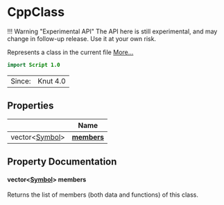 # CppClass

!!! Warning "Experimental API"
    The API here is still experimental, and may change in follow-up release. Use it at your own risk.


Represents a class in the current file [More...](#detailed-description)

```qml
import Script 1.0
```

<table>
<tr><td>Since:</td><td>Knut 4.0</td></tr>
</table>

## Properties

| | Name |
|-|-|
|vector<[Symbol](../script/symbol.md)>|**[members](#members)**|

## Property Documentation

#### <a name="members"></a>vector<[Symbol](../script/symbol.md)> **members**

Returns the list of members (both data and functions) of this class.
